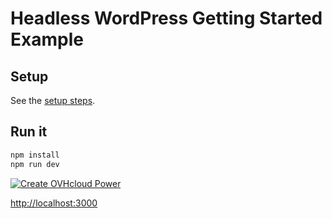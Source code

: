 # Headless WordPress Getting Started Example

## Setup

See the [setup steps](https://github.com/wpengine/headless-framework#quick-start).

## Run it

```bash
npm install
npm run dev
```

[![Create OVHcloud Power](https://www.ovh.com/fr/images/newLogos/logo-ovh.png)](https://www.ovh.com/ie/order/express/#/express/review?products=~(~(productId~%27powerHosting~planCode~%27powerBeta1~duration~%27P12M~configuration~(~(label~%27language~value~%27nodejs)))))

[http://localhost:3000]()
